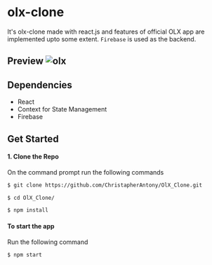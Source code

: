 # olx-clone
It's olx-clone made with react.js and features of official OLX app are implemented upto some extent. `Firebase` is used as the backend.

## Preview ![olx](https://user-images.githubusercontent.com/109226401/235341185-7b7c3469-f244-49fe-aaba-119a9b60875d.png)




## Dependencies
- React 
- Context for State Management
- Firebase

## Get Started

#### 1. Clone the Repo

On the command prompt run the following commands
```sh
$ git clone https://github.com/ChristapherAntony/OlX_Clone.git

$ cd OlX_Clone/

$ npm install

```

#### To start the  app

Run the following command

```sh
$ npm start
```
